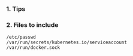 ### 1. Tips
### 2. Files to include
```
/etc/passwd
/var/run/secrets/kubernetes.io/serviceaccount
/var/run/docker.sock
```
